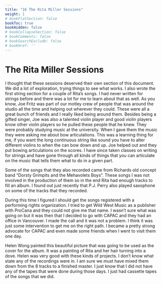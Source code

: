 ```yaml
---
title: "16 The Rita Miller Sessions"
weight: 1
# bookFlatSection: false
bookToc: true
bookHidden: false
# bookCollapseSection: false
# bookComments: false
# bookSearchExclude: false
# bookHref: ''
---
```

# The Rita Miller Sessions
I thought that these sessions deserved their own section of this document.  We did a lot of exploration, trying things to see what works.  I also wrote the first string section for a couple of Rita’s songs.  I had never written for strings before and there was a lot for me to learn about that as well.  As you know, Joe Fritz was part of our motley crew of people that was around the studio all the time and helping out wherever they could.  These were all a great bunch of friends and I really liked being around them.  Besides being a gifted singer, Joe was also a talented violin player and good violin players know other violin players so he pulled these people that he knew.  They were probably studying music at the university.  When I gave them the music they were asking me about bow articulations.  This was a learning thing for me, if you want the long continuous string like sound you have to alter different violins to when the can bow down and up.  Joe helped out and they put bowing articulations on the scores.  I have since taken classes on writing for strings and have gone through all kinds of things that you can articulate on the music that tells them what to do in a given part.

Some of the songs that they also recorded came from Richards old concept band “Dorsty Grimpits and the Mehavolets Boys”.  These songs I was not involved in the production of them so in the end Rita had enough tracks to fill an album.  I found out just recently that P.J. Perry also played saxophone on some of the tracks that they recorded.

During this time I figured I should get the songs registered with a performing rights organization.  I tried to get Wild West Music as a publisher with ProCana and they could not give me that name.  I wasn’t sure what was going on but it was then that I decided to go with CAPAC and they had an office in Vancouver.  I made the call and it was not a problem.  I think it was just some intervention to get me on the right path.  I became a pretty strong advocate for CAPAC and even made some friends when I went to visit them one day.

Helen Wong painted this beautiful picture that was going to be used as the cover for the album.  It was a painting of Rita and her hair turning into a dove.  Helen was very good with these kinds of projects.  I don’t know what state any of the recordings were in.  I am sure we must have mixed them down from the 8 tracks to a finished master.  I just know that I did not have any of the tapes that were done during those days.  I just had cassette tapes of the songs that we did.